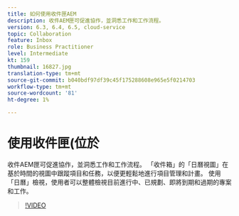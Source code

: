 ```yaml
---
title: 如何使用收件匣AEM
description: 收件AEM匣可促進協作，並洞悉工作和工作流程。
version: 6.3, 6.4, 6.5, cloud-service
topic: Collaboration
feature: Inbox
role: Business Practitioner
level: Intermediate
kt: 159
thumbnail: 16827.jpg
translation-type: tm+mt
source-git-commit: b040bdf97df39c45f175288608e965e5f0214703
workflow-type: tm+mt
source-wordcount: '81'
ht-degree: 1%

---
```



# 使用收件匣(位於

收件AEM匣可促進協作，並洞悉工作和工作流程。 「收件箱」的「日曆視圖」在基於時間的視圖中跟蹤項目和任務，以便更輕鬆地進行項目管理和計畫。 使用「日曆」檢視，使用者可以整體檢視目前進行中、已規劃、即將到期和過期的專案和工作。

>[!VIDEO](https://video.tv.adobe.com/v/16827/?quality=12&learn=on)
